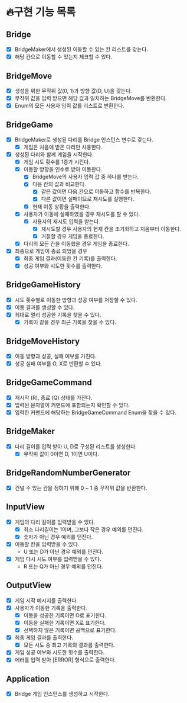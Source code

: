 # 🔥구현 기능 목록

## Bridge
- [x] BridgeMaker에서 생성된 이동할 수 있는 칸 리스트를 갖는다.
- [x] 해당 칸으로 이동할 수 있는지 체크할 수 있다.

## BridgeMove
- [x] 생성을 위한 무작위 값(0, 1)과 방향 값(D, U)을 갖는다.
- [x] 무작위 값을 입력 받으면 해당 값과 일치하는 BridgeMove를 반환한다.
- [x] Enum의 모든 사용자 입력 값를 리스트로 반환한다.

## BridgeGame
- [x] BridgeMaker로 생성된 다리를 Bridge 인스턴스 변수로 갖는다.
  - [x] 게임은 처음에 받은 다리만 사용한다.
- [x] 생성된 다리와 함께 게임을 시작한다.
  - [x] 게임 시도 횟수를 1증가 시킨다.
  - [x] 이동할 방향을 인수로 받아 이동한다.
    - [x] BridgeMove의 사용자 입력 값 중 하나를 받는다.
    - [x] 다음 칸의 값과 비교한다.
      - [x] 같은 값이면 다음 칸으로 이동하고 함수를 반복한다.
      - [x] 다른 값이면 실패이므로 재시도를 실행한다.
    - [x] 현재 이동 상황을 출력한다.
  - [x] 사용자가 이동에 실패하였을 경우 재시도를 할 수 있다.
    - [x] 사용자의 재시도 입력을 받는다.
      - [x] 재시도할 경우 사용자의 현재 칸을 초기화하고 처음부터 이동한다.
      - [x] 거절할 경우 게임을 종료한다.
  - [x] 다리의 모든 칸을 이동했을 경우 게임을 종료한다.
- [x] 최종으로 게임이 종료 되었을 경우
  - [x] 최종 게임 결과(이동한 칸 기록)를 출력한다. 
  - [x] 성공 여부와 시도한 횟수를 출력한다.

## BridgeGameHistory
- [x] 시도 횟수별로 이동한 방향과 성공 여부를 저장할 수 있다.
- [x] 이동 결과를 생성할 수 있다.
- [x] 최대로 멀리 성공한 기록을 찾을 수 있다.
  - [x] 기록이 같을 경우 최근 기록을 찾을 수 있다.

## BridgeMoveHistory
- [x] 이동 방향과 성공, 실패 여부를 가진다.
- [x] 성공 실패 여부를 O, X로 반환할 수 있다.

## BridgeGameCommand
- [x] 재시작 (R), 종료 (Q) 상태를 가진다.
- [x] 입력된 문자열이 커맨드에 포함되는지 확인할 수 있다.
- [x] 입력한 커맨드에 해당하는 BridgeGameCommand Enum을 찾을 수 있다.

## BridgeMaker
- [X] 다리 길이를 입력 받아 U, D로 구성된 리스트를 생성한다.
  - [X] 무작위 값이 0이면 D, 1이면 U이다.

## BridgeRandomNumberGenerator
- [x] 건널 수 있는 칸을 정하기 위해 0 ~ 1 중 무작위 값을 반환한다.

## InputView
- [x] 게임의 다리 길이를 입력받을 수 있다.
  - [x] 최소 다리길이는 1이며, 그보다 작은 경우 예외를 던진다.
  - [x] 숫자가 아닌 경우 예외를 던진다.
- [x] 이동할 칸을 입력받을 수 있다.
  - U 또는 D가 아닌 경우 예외를 던진다.
- [x] 게임 다시 시도 여부를 입력받을 수 있다.
  - R 또는 Q가 아닌 경우 예외를 던진다.

## OutputView
- [x] 게임 시작 메시지를 출력한다.
- [x] 사용자가 이동한 기록을 출력한다.
  - [x] 이동을 성공한 기록이면 O로 표기한다.
  - [x] 이동을 실패한 기록이면 X로 표기한다.
  - [x] 선택하지 않은 기록이면 공백으로 표기한다.
- [x] 최종 게임 결과를 출력한다.
  - [x] 모든 시도 중 최고 기록의 결과를 출력한다.
- [x] 게임 성공 여부와 시도한 횟수를 출력한다.
- [x] 에러를 입력 받아 [ERROR] 형식으로 출력한다.

## Application
- [x] Bridge 게임 인스턴스를 생성하고 시작한다.